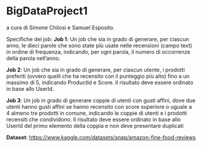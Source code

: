 # BigDataProject1

a cura di Simone Chilosi e Samuel Esposito.

Specifiche dei job:
**Job 1**: Un job che sia in grado di generare, per ciascun anno, le dieci parole che sono state più usate nelle
recensioni (campo text) in ordine di frequenza, indicando, per ogni parola, il numero di occorrenze
della parola nell’anno.

**Job 2**: Un job che sia in grado di generare, per ciascun utente, i prodotti preferiti (ovvero quelli che ha
recensito con il punteggio più alto) fino a un massimo di 5, indicando ProductId e Score. Il risultato
deve essere ordinato in base allo UserId.

**Job 3**: Un job in grado di generare coppie di utenti con gusti affini, dove due utenti hanno gusti affini se hanno
recensito con score superiore o uguale a 4 almeno tre prodotti in comune, indicando le coppie di utenti
e i prodotti recensiti che condividono. Il risultato deve essere ordinato in base allo UserId del primo
elemento della coppia e non deve presentare duplicati

**Dataset**: https://www.kaggle.com/datasets/snap/amazon-fine-food-reviews